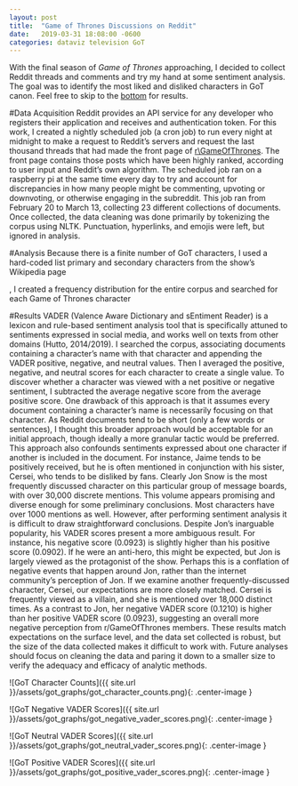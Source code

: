 ```yaml
---
layout: post
title:  "Game of Thrones Discussions on Reddit"
date:   2019-03-31 18:08:00 -0600
categories: dataviz television GoT
---
```


With the final season of _Game of Thrones_ approaching, I decided to collect Reddit threads and comments and try my hand at some sentiment analysis. The goal was to identify the most liked and disliked characters in GoT canon. Feel free to skip to the [bottom](#Results) for results. 

#Data Acquisition
Reddit provides an API service for any developer who registers their application and receives and authentication token. For this work, I created a nightly scheduled job (a cron job) to run every night at midnight to make a request to Reddit’s servers and request the last thousand threads that had made the front page of [r\GameOfThrones](https://reddit.com/r/gameofthrones). The front page contains those posts which have been highly ranked, according to user input and Reddit’s own algorithm. The scheduled job ran on a raspberry pi at the same time every day to try and account for discrepancies in how many people might be commenting, upvoting or downvoting, or otherwise engaging in the subreddit. This job ran from February 20 to March 13, collecting 23 different collections of documents. 
Once collected, the data cleaning was done primarily by tokenizing the corpus using NLTK. Punctuation, hyperlinks, and emojis were left, but ignored in analysis. 

#Analysis
Because there is a finite number of GoT characters, I used a hard-coded list 
primary and secondary characters from the show’s Wikipedia page 

, I created a frequency distribution for the entire corpus and searched for each Game of Thrones character

#Results
VADER (Valence Aware Dictionary and sEntiment Reader) is a lexicon and rule-based sentiment analysis tool that is specifically attuned to sentiments expressed in social media, and works well on texts from other domains (Hutto, 2014/2019). I searched the corpus, associating documents containing a character’s name with that character and appending the VADER positive, negative, and neutral values. Then I averaged the positive, negative, and neutral scores for each character to create a single value. 
To discover whether a character was viewed with a net positive or negative sentiment, I subtracted the average negative score from the average positive score.
One drawback of this approach is that it assumes every document containing a character’s name is necessarily focusing on that character. As Reddit documents tend to be short (only a few words or sentences), I thought this broader approach would be acceptable for an initial approach, though ideally a more granular tactic would be preferred. This approach also confounds sentiments expressed about one character if another is included in the document. For instance, Jaime tends to be positively received, but he is often mentioned in conjunction with his sister, Cersei, who tends to be disliked by fans. 
Clearly Jon Snow is the most frequently discussed character on this particular group of message boards, with over 30,000 discrete mentions. This volume appears promising and diverse enough for some preliminary conclusions. Most characters have over 1000 mentions as well. However, after performing sentiment analysis it is difficult to draw straightforward conclusions. Despite Jon’s inarguable popularity, his VADER scores present a more ambiguous result. For instance, his negative score (0.0923) is slightly higher than his positive score (0.0902). If he were an anti-hero, this might be expected, but Jon is largely viewed as the protagonist of the show. Perhaps this is a conflation of negative events that happen around Jon, rather than the internet community’s perception of Jon. If we examine another frequently-discussed character, Cersei, our expectations are more closely matched. Cersei is frequently viewed as a villain, and she is mentioned over 18,000 distinct times. As a contrast to Jon, her negative VADER score (0.1210) is higher than her positive VADER score (0.0923), suggesting an overall more negative perception from r/GameOfThrones members. 
These results match expectations on the surface level, and the data set collected is robust, but the size of the data collected makes it difficult to work with. Future analyses should focus on cleaning the data and paring it down to a smaller size to verify the adequacy and efficacy of analytic methods. 


![GoT Character Counts]({{ site.url }}/assets/got_graphs/got_character_counts.png){: .center-image }


![GoT Negative VADER Scores]({{ site.url }}/assets/got_graphs/got_negative_vader_scores.png){: .center-image }


![GoT Neutral VADER Scores]({{ site.url }}/assets/got_graphs/got_neutral_vader_scores.png){: .center-image }


![GoT Positive VADER Scores]({{ site.url }}/assets/got_graphs/got_positive_vader_scores.png){: .center-image }